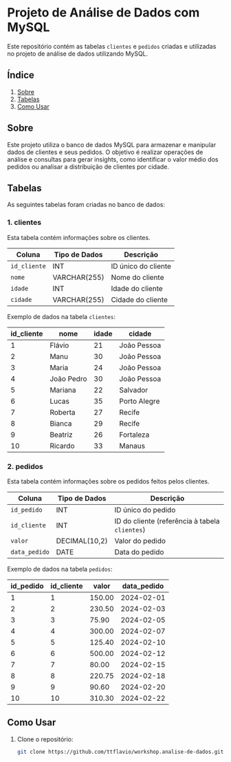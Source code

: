 # Projeto de Análise de Dados com MySQL

Este repositório contém as tabelas `clientes` e `pedidos` criadas e utilizadas no projeto de análise de dados utilizando MySQL.

## Índice

1. [Sobre](#sobre)
2. [Tabelas](#tabelas)
3. [Como Usar](#como-usar)

## Sobre

Este projeto utiliza o banco de dados MySQL para armazenar e manipular dados de clientes e seus pedidos. O objetivo é realizar operações de análise e consultas para gerar insights, como identificar o valor médio dos pedidos ou analisar a distribuição de clientes por cidade.

## Tabelas

As seguintes tabelas foram criadas no banco de dados:

### 1. **clientes**

Esta tabela contém informações sobre os clientes.

| Coluna     | Tipo de Dados | Descrição                      |
|------------|---------------|--------------------------------|
| `id_cliente` | INT           | ID único do cliente            |
| `nome`      | VARCHAR(255)  | Nome do cliente                |
| `idade`     | INT           | Idade do cliente               |
| `cidade`    | VARCHAR(255)  | Cidade do cliente              |

Exemplo de dados na tabela `clientes`:

| id_cliente | nome         | idade | cidade       |
|------------|--------------|-------|--------------|
| 1          | Flávio       | 21    | João Pessoa  |
| 2          | Manu         | 30    | João Pessoa  |
| 3          | Maria        | 24    | João Pessoa  |
| 4          | João Pedro   | 30    | João Pessoa  |
| 5          | Mariana      | 22    | Salvador     |
| 6          | Lucas        | 35    | Porto Alegre|
| 7          | Roberta      | 27    | Recife       |
| 8          | Bianca       | 29    | Recife       |
| 9          | Beatriz      | 26    | Fortaleza    |
| 10         | Ricardo      | 33    | Manaus      |

### 2. **pedidos**

Esta tabela contém informações sobre os pedidos feitos pelos clientes.

| Coluna      | Tipo de Dados  | Descrição                      |
|-------------|----------------|--------------------------------|
| `id_pedido` | INT            | ID único do pedido             |
| `id_cliente`| INT            | ID do cliente (referência à tabela `clientes`) |
| `valor`     | DECIMAL(10,2)  | Valor do pedido                |
| `data_pedido`| DATE          | Data do pedido                 |

Exemplo de dados na tabela `pedidos`:

| id_pedido | id_cliente | valor   | data_pedido |
|-----------|------------|---------|-------------|
| 1         | 1          | 150.00  | 2024-02-01  |
| 2         | 2          | 230.50  | 2024-02-03  |
| 3         | 3          | 75.90   | 2024-02-05  |
| 4         | 4          | 300.00  | 2024-02-07  |
| 5         | 5          | 125.40  | 2024-02-10  |
| 6         | 6          | 500.00  | 2024-02-12  |
| 7         | 7          | 80.00   | 2024-02-15  |
| 8         | 8          | 220.75  | 2024-02-18  |
| 9         | 9          | 90.60   | 2024-02-20  |
| 10        | 10         | 310.30  | 2024-02-22  |

## Como Usar

1. Clone o repositório:

   ```bash
   git clone https://github.com/ttflavio/workshop.analise-de-dados.git

